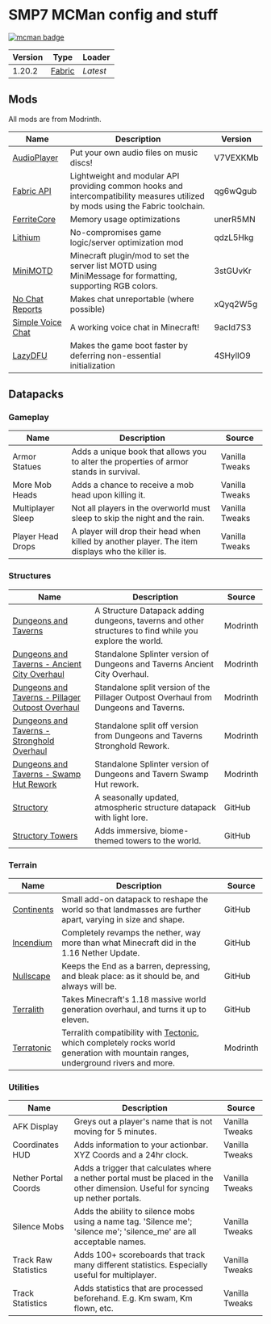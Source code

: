 # SMP7 MCMan config and stuff

[![mcman badge](https://img.shields.io/badge/uses-mcman-purple?logo=github)](https://github.com/ParadigmMC/mcman)

<!-- run 'mcman md' to update! -->

<!--start:mcman-server-->
| Version | Type                            | Loader   |
| ------- | ------------------------------- | -------- |
| 1.20.2  | [Fabric](https://fabricmc.net/) | *Latest* |
<!--end:mcman-server-->

## Mods

All mods are from Modrinth.

<!--start:mcman-addons-->
| Name                                                            | Description                                                                                                                     | Version  |
| --------------------------------------------------------------- | ------------------------------------------------------------------------------------------------------------------------------- | -------- |
| [AudioPlayer](https://modrinth.com/mod/audioplayer)             | Put your own audio files on music discs!                                                                                        | V7VEXKMb |
| [Fabric API](https://modrinth.com/mod/fabric-api)               | Lightweight and modular API providing common hooks and intercompatibility measures utilized by mods using the Fabric toolchain. | qg6wQgub |
| [FerriteCore](https://modrinth.com/mod/ferrite-core)            | Memory usage optimizations                                                                                                      | unerR5MN |
| [Lithium](https://modrinth.com/mod/lithium)                     | No-compromises game logic/server optimization mod                                                                               | qdzL5Hkg |
| [MiniMOTD](https://modrinth.com/mod/minimotd)                   | Minecraft plugin/mod to set the server list MOTD using MiniMessage for formatting, supporting RGB colors.                       | 3stGUvKr |
| [No Chat Reports](https://modrinth.com/mod/no-chat-reports)     | Makes chat unreportable (where possible)                                                                                        | xQyq2W5g |
| [Simple Voice Chat](https://modrinth.com/mod/simple-voice-chat) | A working voice chat in Minecraft!                                                                                              | 9acId7S3 |
| [LazyDFU](https://modrinth.com/mod/lazydfu)                     | Makes the game boot faster by deferring non-essential initialization                                                            | 4SHylIO9 |
<!--end:mcman-addons-->

## Datapacks

<!-- Needs manual update! -->

### Gameplay

| Name              | Description                                                                                       | Source         |
| ----------------- | ------------------------------------------------------------------------------------------------- | -------------- |
| Armor Statues     | Adds a unique book that allows you to alter the properties of armor stands in survival.           | Vanilla Tweaks |
| More Mob Heads    | Adds a chance to receive a mob head upon killing it.                                              | Vanilla Tweaks |
| Multiplayer Sleep | Not all players in the overworld must sleep to skip the night and the rain.                       | Vanilla Tweaks |
| Player Head Drops | A player will drop their head when killed by another player. The item displays who the killer is. | Vanilla Tweaks |

### Structures

| Name                                                                                                                           | Description                                                                                             | Source   |
| ------------------------------------------------------------------------------------------------------------------------------ | ------------------------------------------------------------------------------------------------------- | -------- |
| [Dungeons and Taverns](https://modrinth.com/datapack/dungeons-and-taverns)                                                     | A Structure Datapack adding dungeons, taverns and other structures to find while you explore the world. | Modrinth |
| [Dungeons and Taverns - Ancient City Overhaul](https://modrinth.com/datapack/dungeons-and-taverns-ancient-city-overhaul)       | Standalone Splinter version of Dungeons and Taverns Ancient City Overhaul.                              | Modrinth |
| [Dungeons and Taverns - Pillager Outpost Overhaul](https://modrinth.com/datapack/dungeons-and-taverns-pillager-outpost-rework) | Standalone split version of the Pillager Outpost Overhaul from Dungeons and Taverns.                    | Modrinth |
| [Dungeons and Taverns - Stronghold Overhaul](https://modrinth.com/datapack/dungeons-and-taverns-stronghold-rework)             | Standalone split off version from Dungeons and Taverns Stronghold Rework.                               | Modrinth |
| [Dungeons and Taverns - Swamp Hut Rework](https://modrinth.com/datapack/dungeons-and-taverns-swamp-hut-rework)                 | Standalone Splinter version of Dungeons and Tavern Swamp Hut rework.                                    | Modrinth |
| [Structory](https://github.com/Stardust-Labs-MC/Structory)                                                                     | A seasonally updated, atmospheric structure datapack with light lore.                                   | GitHub   |
| [Structory Towers](https://github.com/Stardust-Labs-MC/Structory-Towers)                                                       | Adds immersive, biome-themed towers to the world.                                                       | GitHub   |

### Terrain

| Name                                                         | Description                                                                                                                                                                 | Source   |
| ------------------------------------------------------------ | --------------------------------------------------------------------------------------------------------------------------------------------------------------------------- | -------- |
| [Continents](https://github.com/Stardust-Labs-MC/Continents) | Small add-on datapack to reshape the world so that landmasses are further apart, varying in size and shape.                                                                 | GitHub   |
| [Incendium](https://github.com/Stardust-Labs-MC/Incendium)   | Completely revamps the nether, way more than what Minecraft did in the 1.16 Nether Update.                                                                                  | GitHub   |
| [Nullscape](https://github.com/Stardust-Labs-MC/Nullscape)   | Keeps the End as a barren, depressing, and bleak place: as it should be, and always will be.                                                                                | GitHub   |
| [Terralith](https://github.com/Stardust-Labs-MC/Terralith)   | Takes Minecraft's 1.18 massive world generation overhaul, and turns it up to eleven.                                                                                        | GitHub   |
| [Terratonic](https://modrinth.com/datapack/terratonic)       | Terralith compatibility with [Tectonic](https://modrinth.com/datapack/tectonic), which completely rocks world generation with mountain ranges, underground rivers and more. | Modrinth |

### Utilities

| Name                 | Description                                                                                                                       | Source         |
| -------------------- | --------------------------------------------------------------------------------------------------------------------------------- | -------------- |
| AFK Display          | Greys out a player's name that is not moving for 5 minutes.                                                                       | Vanilla Tweaks |
| Coordinates HUD      | Adds information to your actionbar. XYZ Coords and a 24hr clock.                                                                  | Vanilla Tweaks |
| Nether Portal Coords | Adds a trigger that calculates where a nether portal must be placed in the other dimension. Useful for syncing up nether portals. | Vanilla Tweaks |
| Silence Mobs         | Adds the ability to silence mobs using a name tag. 'Silence me'; 'silence me'; 'silence_me' are all acceptable names.             | Vanilla Tweaks |
| Track Raw Statistics | Adds 100+ scoreboards that track many different statistics. Especially useful for multiplayer.                                    | Vanilla Tweaks |
| Track Statistics     | Adds statistics that are processed beforehand. E.g. Km swam, Km flown, etc.                                                       | Vanilla Tweaks |
